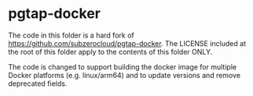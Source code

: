 # pgtap-docker

The code in this folder is a hard fork of https://github.com/subzerocloud/pgtap-docker.
The LICENSE included at the root of this folder apply to the contents of this folder ONLY.

The code is changed to support building the docker image for multiple Docker platforms (e.g. linux/arm64)
and to update versions and remove deprecated fields.
